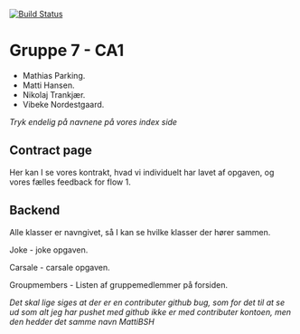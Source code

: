 [![Build Status](https://travis-ci.com/mp525/CA1.svg?branch=master)](https://travis-ci.com/mp525/CA1)

# Gruppe 7 - CA1
- Mathias Parking.
- Matti Hansen.
- Nikolaj Trankjær.
- Vibeke Nordestgaard.

*Tryk endelig på navnene på vores index side*

## Contract page
Her kan I se vores kontrakt, hvad vi individuelt har lavet af opgaven, og vores fælles feedback for flow 1.

## Backend
Alle klasser er navngivet, så I kan se hvilke klasser der hører sammen.

Joke - joke opgaven.

Carsale - carsale opgaven.

Groupmembers - Listen af gruppemedlemmer på forsiden.

*Det skal lige siges at der er en contributer github bug, som for det til at se ud som alt jeg har pushet med github ikke er med contributer kontoen, men den hedder det samme navn MattiBSH*
